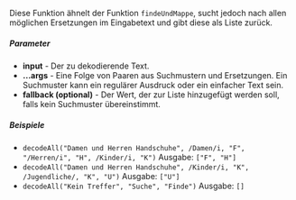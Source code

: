Diese Funktion ähnelt der Funktion `findeUndMappe`, sucht jedoch nach allen möglichen Ersetzungen im Eingabetext und gibt diese als Liste zurück.

##### Parameter
* **input** - Der zu dekodierende Text.
* **...args** - Eine Folge von Paaren aus Suchmustern und Ersetzungen. Ein Suchmuster kann ein regulärer Ausdruck oder ein einfacher Text sein.
* **fallback (optional)** - Der Wert, der zur Liste hinzugefügt werden soll, falls kein Suchmuster übereinstimmt.

##### Beispiele
* `decodeAll("Damen und Herren Handschuhe", /Damen/i, "F", "/Herren/i", "H", /Kinder/i, "K")` Ausgabe: `["F", "H"]`
* `decodeAll("Damen und Herren Handschuhe", /Kinder/i, "K", /Jugendliche/, "K", "U")` Ausgabe: `["U"]`
* `decodeAll("Kein Treffer", "Suche", "Finde")` Ausgabe: `[]` 
